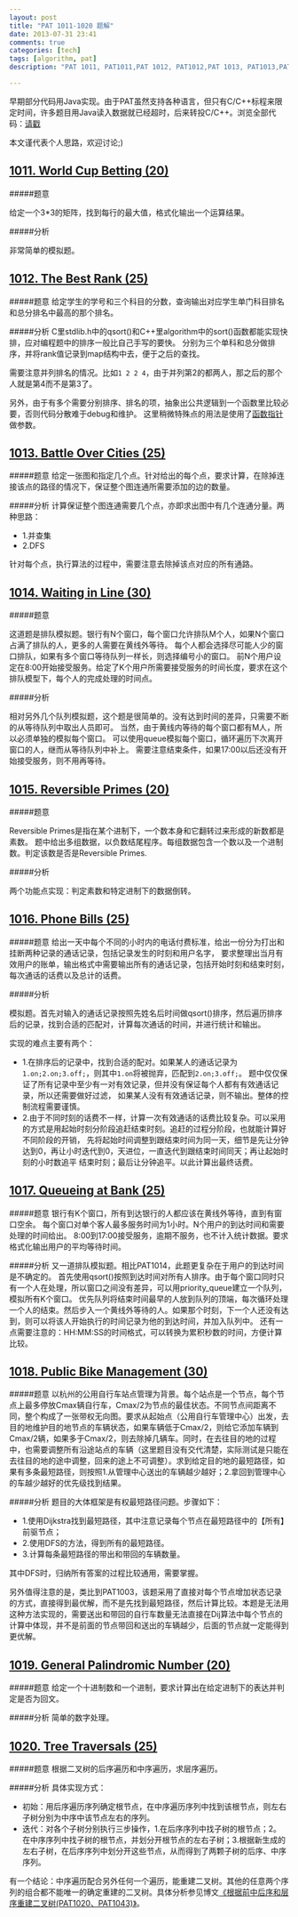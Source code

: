 ```yaml
---
layout: post
title: "PAT 1011-1020 题解"
date: 2013-07-31 23:41
comments: true
categories: [tech]
tags: [algorithm, pat]
description: "PAT 1011, PAT1011,PAT 1012, PAT1012,PAT 1013, PAT1013,PAT 1014, PAT1014,PAT 1015, PAT1015,PAT 1016, PAT1016,PAT 1017, PAT1017,PAT 1018, PAT1018,PAT 1019, PAT1019,PAT 1020, PAT1020, 题解， 解题报告"

---
```

早期部分代码用Java实现。由于PAT虽然支持各种语言，但只有C/C++标程来限定时间，许多题目用Java读入数据就已经超时，后来转投C/C++。浏览全部代码：[请戳](https://github.com/biaobiaoqi/CPractice/tree/master/PAT/advancedlevel)

本文谨代表个人思路，欢迎讨论;)

[1011. World Cup Betting (20)](http://pat.zju.edu.cn/contests/pat-a-practise/1011)
---

#####题意

给定一个3*3的矩阵，找到每行的最大值，格式化输出一个运算结果。

#####分析

非常简单的模拟题。


[1012. The Best Rank (25)](http://pat.zju.edu.cn/contests/pat-a-practise/1012)
---
#####题意
给定学生的学号和三个科目的分数，查询输出对应学生单门科目排名和总分排名中最高的那个排名。

#####分析
C里stdlib.h中的qsort()和C++里algorithm中的sort()函数都能实现快排，应对编程题中的排序一般比自己手写的要快。
分别为三个单科和总分做排序，并将rank值记录到map结构中去，便于之后的查找。

需要注意并列排名的情况。比如`1 2 2 4`，由于并列第2的都两人，那之后的那个人就是第4而不是第3了。

另外，由于有多个需要分别排序、排名的项，抽象出公共逻辑到一个函数里比较必要，否则代码分散难于debug和维护。
这里稍微特殊点的用法是使用了[函数指针](http://blog.csdn.net/dyx1024/article/details/7562786)做参数。

<!--more-->

[1013. Battle Over Cities (25)](http://pat.zju.edu.cn/contests/pat-a-practise/1013)
---

#####题意
给定一张图和指定几个点。针对给出的每个点，要求计算，在除掉连接该点的路径的情况下，保证整个图连通所需要添加的边的数量。


#####分析
计算保证整个图连通需要几个点，亦即求出图中有几个连通分量。两种思路：

* 1.并查集
* 2.DFS

针对每个点，执行算法的过程中，需要注意去除掉该点对应的所有通路。


[1014. Waiting in Line (30)](http://pat.zju.edu.cn/contests/pat-a-practise/1014)
---

#####题意

这道题是排队模拟题。银行有N个窗口，每个窗口允许排队M个人，如果N个窗口占满了排队的人，更多的人需要在黄线外等待。
每个人都会选择尽可能人少的窗口排队，如果有多个窗口等待队列一样长，则选择编号小的窗口。
前N个用户设定在8:00开始接受服务。给定了K个用户所需要接受服务的时间长度，要求在这个排队模型下，每个人的完成处理的时间点。

#####分析

相对另外几个队列模拟题，这个题是很简单的。没有达到时间的差异，只需要不断的从等待队列中取出人员即可。
当然，由于黄线内等待的每个窗口都有M人，所以必须单独的模拟每个窗口。
可以使用queue模拟每个窗口，循环遍历下次离开窗口的人，继而从等待队列中补上。
需要注意结束条件，如果17:00以后还没有开始接受服务，则不用再等待。

[1015. Reversible Primes (20)](http://pat.zju.edu.cn/contests/pat-a-practise/1015)
---

#####题意

Reversible Primes是指在某个进制下，一个数本身和它翻转过来形成的新数都是素数。
题中给出多组数据，以负数结尾程序。每组数据包含一个数以及一个进制数。判定该数是否是Reversible Primes.

#####分析

两个功能点实现：判定素数和特定进制下的数据倒转。


[1016. Phone Bills (25)](http://pat.zju.edu.cn/contests/pat-a-practise/1016)
---

#####题意
给出一天中每个不同的小时内的电话付费标准，给出一份分为打出和挂断两种记录的通话记录，包括记录发生的时刻和用户名字，
要求整理出当月有效用户的账单，输出格式中需要输出所有的通话记录，包括开始时刻和结束时刻，每次通话的话费以及总计的话费。

#####分析

模拟题。首先对输入的通话记录按照先姓名后时间做qsort()排序，然后遍历排序后的记录，找到合适的匹配对，计算每次通话的时间，并进行统计和输出。

实现的难点主要有两个：

* 1.在排序后的记录中，找到合适的配对。如果某人的通话记录为`1.on;2.on;3.off;`，则其中`1.on`将被抛弃，匹配到`2.on;3.off;`。
题中仅仅保证了所有记录中至少有一对有效记录，但并没有保证每个人都有有效通话记录，所以还需要做好过滤，
如果某人没有有效通话记录，则不输出。整体的控制流程需要谨慎。
* 2.由于不同时刻的话费不一样，计算一次有效通话的话费比较复杂。可以采用的方式是用起始时刻分阶段追赶结束时刻。追赶的过程分阶段，也就能计算好不同阶段的开销，
先将起始时间调整到跟结束时间为同一天，细节是先让分钟达到0，再让小时迭代到0，天进位，一直迭代到跟结束时间同天；再让起始时刻的小时数追平
结束时刻；最后让分钟追平。以此计算出最终话费。


[1017. Queueing at Bank (25)](http://pat.zju.edu.cn/contests/pat-a-practise/1017)
---

#####题意
银行有K个窗口，所有到达银行的人都应该在黄线外等待，直到有窗口空余。
每个窗口对单个客人最多服务时间为1小时。N个用户的到达时间和需要处理的时间给出。
8:00到17:00接受服务，逾期不服务，也不计入统计数据。要求格式化输出用户的平均等待时间。

#####分析
又一道排队模拟题。相比PAT1014，此题更复杂在于用户的到达时间是不确定的。
首先使用qsort()按照到达时间对所有人排序。由于每个窗口同时只有一个人在处理，所以窗口之间没有差异，可以用priority_queue建立一个队列，
模拟所有K个窗口。
优先队列将结束时间最早的人放到队列的顶端，每次循环处理一个人的结束。然后步入一个黄线外等待的人。如果那个时刻，下一个人还没有达到，则可以将该人开始执行的时间记录为他的到达时间，并加入队列中。
还有一点需要注意的：HH:MM:SS的时间格式，可以转换为累积秒数的时间，方便计算比较。


[1018. Public Bike Management (30)](http://pat.zju.edu.cn/contests/pat-a-practise/1018)
---

#####题意
以杭州的公用自行车站点管理为背景。每个站点是一个节点，每个节点上最多停放Cmax辆自行车，Cmax/2为节点的最佳状态。不同节点间距离不同，整个构成了一张带权无向图。要求从起始点（公用自行车管理中心）出发，去目的地维护目的地节点的车辆状态，如果车辆低于Cmax/2，则给它添加车辆到Cmax/2辆，如果多于Cmax/2，则去除掉几辆车。同时，在去往目的地的过程中，也需要调整所有沿途站点的车辆（这里题目没有交代清楚，实际测试是只能在去往目的地的途中调整，回来的途上不可调整）。求到给定目的地的最短路径，如果有多条最短路径，则按照1.从管理中心送出的车辆越少越好；2.拿回到管理中心的车越少越好的优先级找到结果。

#####分析
题目的大体框架是有权最短路径问题。步骤如下：

* 1.使用Dijkstra找到最短路径，其中注意记录每个节点在最短路径中的【所有】前驱节点；
* 2.使用DFS的方法，得到所有的最短路径。
* 3.计算每条最短路径的带出和带回的车辆数量。

其中DFS时，归纳所有答案的过程比较通用，需要掌握。

另外值得注意的是，类比到PAT1003，该题采用了直接对每个节点增加状态记录的方式，直接得到最优解，而不是先找到最短路径，然后计算比较。本题是无法用这种方法实现的，需要送出和带回的自行车数量无法直接在Dij算法中每个节点的计算中体现，并不是前面的节点带回和送出的车辆越少，后面的节点就一定能得到更优解。

[1019. General Palindromic Number (20)](http://pat.zju.edu.cn/contests/pat-a-practise/1019)
---

#####题意
给定一个十进制数和一个进制，要求计算出在给定进制下的表达并判定是否为回文。

#####分析
简单的数字处理。

[1020. Tree Traversals (25)](http://pat.zju.edu.cn/contests/pat-a-practise/1020)
---

#####题意
根据二叉树的后序遍历和中序遍历，求层序遍历。

#####分析
具体实现方式：

* 初始：用后序遍历序列确定根节点，在中序遍历序列中找到该根节点，则左右子树分别为中序中该节点左右的序列。
* 迭代：对各个子树分别执行三步操作，1.在后序序列中找子树的根节点；2。在中序序列中找子树的根节点，并划分开根节点的左右子树；3.根据新生成的左右子树，在后序序列中划分开这些节点，从而得到了两颗子树的后序、中序序列。

有一个结论：中序遍历配合另外任何一个遍历，能重建二叉树。其他的任意两个序列的组合都不能唯一的确定重建的二叉树。具体分析参见博文[《根据前中后序和层序重建二叉树(PAT1020、PAT1043)》](../../../../2013/04/27/pat1020-pat1043-rebuild-binary-tree/)。
